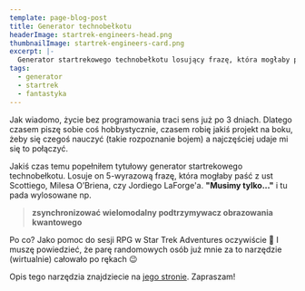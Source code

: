 ```yaml
---
template: page-blog-post
title: Generator technobełkotu
headerImage: startrek-engineers-head.png
thumbnailImage: startrek-engineers-card.png
excerpt: |-
  Generator startrekowego technobełkotu losujący frazę, która mogłaby paść z ust Scottiego, O’Briena, czy LaForge'a.
tags:
  - generator
  - startrek
  - fantastyka
---
```


Jak wiadomo, życie bez programowania traci sens już po 3 dniach. Dlatego czasem piszę sobie coś hobbystycznie, czasem robię jakiś projekt na boku, żeby się czegoś nauczyć (takie rozpoznanie bojem) a najczęściej udaje mi się to połączyć.

Jakiś czas temu popełniłem tytułowy generator startrekowego technobełkotu. Losuje on 5-wyrazową frazę, która mogłaby paść z ust Scottiego, Milesa O’Briena, czy Jordiego LaForge'a. **"Musimy tylko..."** i tu pada wylosowane np. 
> **zsynchronizować wielomodalny podtrzymywacz obrazowania kwantowego** 

Po co? Jako pomoc do sesji RPG w Star Trek Adventures oczywiście 🙂 I muszę powiedzieć, że parę randomowych osób już mnie za to narzędzie (wirtualnie) całowało po rękach 😉

Opis tego narzędzia znajdziecie na [jego stronie](/page/generator-technobelkotu). Zapraszam!